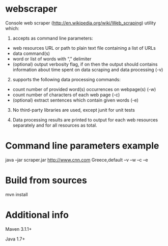 webscraper
==========

Console web scraper (http://en.wikipedia.org/wiki/Web_scraping) utility which:

1) accepts as command line parameters:

 - web resources URL or path to plain text file containing a list of URLs
 - data command(s)
 - word or list of words with “,” delimiter
 - (optional) output verbosity flag, if on then the output should contains information about time spent on data scraping and data processing (-v)

2) supports the following data processing commands:

 - count number of provided word(s) occurrences on webpage(s) (-w)
 - count number of characters of each web page (-c)
 - (optional) extract sentences which contain given words (-e)

3) No third-party libraries are used, except junit for unit tests

4) Data processing results are printed to output for each web resources separately and for all resources as total.

Command line parameters example
===============================

java –jar scraper.jar http://www.cnn.com Greece,default –v –w –c –e

Build from sources
==================

mvn install

Additional info
===============
Maven 3.1.1+

Java 1.7+
